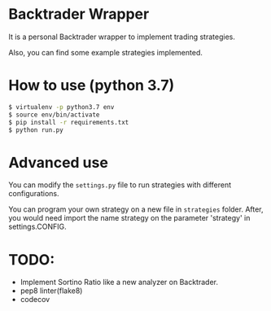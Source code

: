 # Backtrader Wrapper

It is a personal Backtrader wrapper to implement trading strategies.

Also, you can find some example strategies implemented.

# How to use (python 3.7)

```sh
$ virtualenv -p python3.7 env
$ source env/bin/activate
$ pip install -r requirements.txt
$ python run.py
```

# Advanced use

You can modify the `settings.py` file to run strategies with different
configurations.

You can program your own strategy on a new file in `strategies` folder.
After, you would need import the name strategy on the parameter 'strategy' in
settings.CONFIG.


# TODO:

* Implement Sortino Ratio like a new analyzer on Backtrader.
* pep8 linter(flake8)
* codecov
